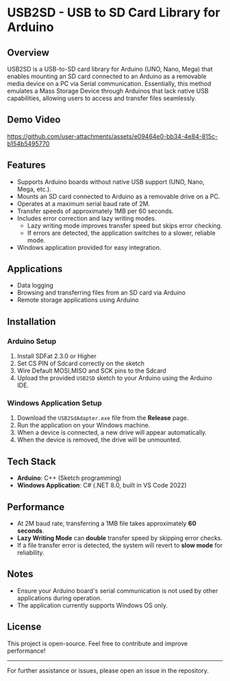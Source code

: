 # USB2SD - USB to SD Card Library for Arduino

## Overview
USB2SD is a USB-to-SD card library for Arduino (UNO, Nano, Mega) that enables mounting an SD card connected to an Arduino as a removable media device on a PC via Serial communication. Essentially, this method emulates a Mass Storage Device through Arduinos that lack native USB capabilities, allowing users to access and transfer files seamlessly.

## Demo Video


https://github.com/user-attachments/assets/e09464e0-bb34-4e84-815c-b154b5495770



## Features
- Supports Arduino boards without native USB support (UNO, Nano, Mega, etc.).
- Mounts an SD card connected to Arduino as a removable drive on a PC.
- Operates at a maximum serial baud rate of 2M.
- Transfer speeds of approximately 1MB per 60 seconds.
- Includes error correction and lazy writing modes.
  - Lazy writing mode improves transfer speed but skips error checking.
  - If errors are detected, the application switches to a slower, reliable mode.
- Windows application provided for easy integration.

## Applications
- Data logging
- Browsing and transferring files from an SD card via Arduino
- Remote storage applications using Arduino

## Installation
### Arduino Setup
1. Install SDFat 2.3.0 or Higher
1. Set CS PIN of Sdcard correctly on the sketch
2. Wire Default MOSI,MISO and SCK pins to the Sdcard
3. Upload the provided `USB2SD` sketch to your Arduino using the Arduino IDE.

### Windows Application Setup
1. Download the `USB2SdAdapter.exe` file from the **Release** page.
2. Run the application on your Windows machine.
3. When a device is connected, a new drive will appear automatically.
4. When the device is removed, the drive will be unmounted.

## Tech Stack
- **Arduino**: C++ (Sketch programming)
- **Windows Application**: C# (.NET 8.0, built in VS Code 2022)

## Performance
- At 2M baud rate, transferring a 1MB file takes approximately **60 seconds**.
- **Lazy Writing Mode** can **double** transfer speed by skipping error checks.
- If a file transfer error is detected, the system will revert to **slow mode** for reliability.

## Notes
- Ensure your Arduino board's serial communication is not used by other applications during operation.
- The application currently supports Windows OS only.

## License
This project is open-source. Feel free to contribute and improve performance!


---
For further assistance or issues, please open an issue in the repository.

